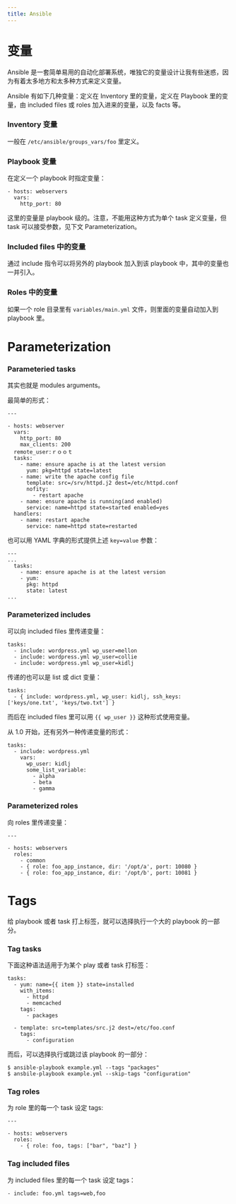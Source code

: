 ```yaml
---
title: Ansible
---
```


变量
====

Ansible 是一套简单易用的自动化部署系统，唯独它的变量设计让我有些迷惑，因为有着太多地方和太多种方式来定义变量。

Ansible 有如下几种变量：定义在 Inventory 里的变量，定义在 Playbook 里的变量，由 included files 或 roles 加入进来的变量，以及 facts 等。

### Inventory 变量

一般在 `/etc/ansible/groups_vars/foo` 里定义。

### Playbook 变量

在定义一个 playbook 时指定变量：

	- hosts: webservers
	  vars:
		http_port: 80

这里的变量是 playbook 级的。注意，不能用这种方式为单个 task 定义变量，但 task 可以接受参数，见下文 Parameterization。

### Included files 中的变量

通过 include 指令可以将另外的 playbook 加入到该 playbook 中，其中的变量也一并引入。

### Roles 中的变量

如果一个 role 目录里有 `variables/main.yml` 文件，则里面的变量自动加入到 playbook 里。


Parameterization
================

### Parameteried tasks

其实也就是 modules arguments。

最简单的形式：

	---
	
	- hosts: webserver
	  vars: 
		http_port: 80
		max_clients: 200
	  remote_user:ｒｏｏｔ
	  tasks:
		- name: ensure apache is at the latest version
		  yum: pkg=httpd state=latest
		- name: write the apache config file
		  template: src=/srv/httpd.j2 dest=/etc/httpd.conf
		  nofity:
			- restart apache
		- name: ensure apache is running(and enabled)
		  service: name=httpd state=started enabled=yes
	  handlers:
		- name: restart apache
		  service: name=httpd state=restarted

也可以用 YAML 字典的形式提供上述 `key=value` 参数：

	---
	...
	  tasks:
		- name: ensure apache is at the latest version
		- yum:
		  pkg: httpd
		  state: latest
	...

### Parameterized includes

可以向 included files 里传递变量：

	tasks:
	  - include: wordpress.yml wp_user=mellon
	  - include: wordpress.yml wp_user=collie
	  - include: wordpress.yml wp_user=kidlj

传递的也可以是 list 或 dict 变量：

	tasks:
  	  - { include: wordpress.yml, wp_user: kidlj, ssh_keys: ['keys/one.txt', 'keys/two.txt'] }

而后在 included files 里可以用 `{{ wp_user }}` 这种形式使用变量。

从 1.0 开始，还有另外一种传递变量的形式：

	tasks:
	  - include: wordpress.yml
		vars:
		  wp_user: kidlj
		  some_list_variable:
			- alpha
			- beta
			- gamma


### Parameterized roles

向 roles 里传递变量：

	---

	- hosts: webservers
	  roles:
		- common
		- { role: foo_app_instance, dir: '/opt/a', port: 10080 }
		- { role: foo_app_instance, dir: '/opt/b', port: 10081 }

Tags
====

给 playbook 或者 task 打上标签，就可以选择执行一个大的 playbook 的一部分。

### Tag tasks

下面这种语法适用于为某个 play 或者 task 打标签：

	tasks:
	  - yum: name={{ item }} state=installed
	  	with_items:
		  - httpd
		  - memcached
	  	tags:
		  - packages

	  - template: src=templates/src.j2 dest=/etc/foo.conf
		tags:
		  - configuration

而后，可以选择执行或跳过该 playbook 的一部分：

	$ ansible-playbook example.yml --tags "packages"
	$ ansbile-playbook example.yml --skip-tags "configuration"

### Tag roles

为 role 里的每一个 task 设定 tags:

	---
	
	- hosts: webservers
	  roles:
		- { role: foo, tags: ["bar", "baz"] }

### Tag included files

为 included files 里的每一个 task 设定 tags：

	- include: foo.yml tags=web,foo

	
